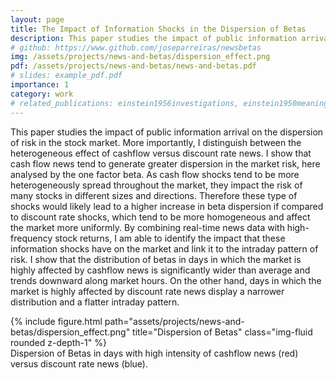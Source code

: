 ```yaml
---
layout: page
title: The Impact of Information Shocks in the Dispersion of Betas
description: This paper studies the impact of public information arrival on the dispersion of risk in the stock market.
# github: https://www.github.com/joseparreiras/newsbetas
img: /assets/projects/news-and-betas/dispersion_effect.png
pdf: /assets/projects/news-and-betas/news-and-betas.pdf
# slides: example_pdf.pdf
importance: 1
category: work
# related_publications: einstein1956investigations, einstein1950meaning
---
```


This paper studies the impact of public information arrival on the dispersion of risk in the stock market. More importantly, I distinguish between the heterogeneous effect of cashflow versus discount rate news. I show that cash flow news tend to generate greater dispersion in the market risk, here analysed by the one factor beta. As cash flow shocks tend to be more heterogeneously spread throughout the market, they impact the risk of many stocks in different sizes and directions. Therefore these type of shocks would likely lead to a higher increase in beta dispersion if compared to discount rate shocks, which tend to be more homogeneous and affect the market more uniformly. By combining real-time news data with high-frequency stock returns, I am able to identify the impact that these information shocks have on the market and link it to the intraday pattern of risk. I show that the distribution of betas in days in which the market is highly affected by cashflow news is significantly wider than average and trends downward along market hours. On the other hand, days in which the market is highly affected by discount rate news display a narrower distribution and a flatter intraday pattern.

<div class="row">
    {% include figure.html path="assets/projects/news-and-betas/dispersion_effect.png" title="Dispersion of Betas" class="img-fluid rounded z-depth-1" %}
</div>
<div class="caption">
    Dispersion of Betas in days with high intensity of cashflow news (red) versus discount rate news (blue).
</div>
